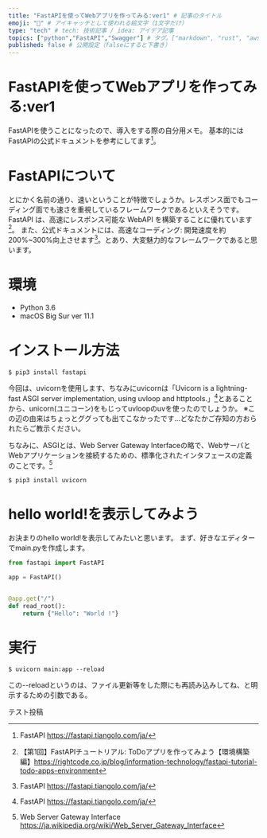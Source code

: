 ```yaml
---
title: "FastAPIを使ってWebアプリを作ってみる:ver1" # 記事のタイトル
emoji: "💨" # アイキャッチとして使われる絵文字（1文字だけ）
type: "tech" # tech: 技術記事 / idea: アイデア記事
topics: ["python","FastAPI","Swagger"] # タグ。["markdown", "rust", "aws"]のように指定する
published: false # 公開設定（falseにすると下書き）
---
```


# FastAPIを使ってWebアプリを作ってみる:ver1

FastAPIを使うことになったので、導入をする際の自分用メモ。
基本的にはFastAPIの公式ドキュメントを参考にしてます[^1]。

# FastAPIについて

とにかく名前の通り、速いということが特徴でしょうか。レスポンス面でもコーディング面でも速さを重視しているフレームワークであるといえそうです。
FastAPI は、高速にレスポンス可能な WebAPI を構築することに優れています[^3]。
また、公式ドキュメントには、高速なコーディング: 開発速度を約 200%~300%向上させます[^1]。とあり、大変魅力的なフレームワークであると思います。

# 環境

+ Python 3.6
+ macOS Big Sur ver 11.1

# インストール方法

```bash:terminal
$ pip3 install fastapi
```

今回は、uvicornを使用します、ちなみにuvicornは「Uvicorn is a lightning-fast ASGI server implementation, using uvloop and httptools.」[^1]とあることから、unicorn(ユニコーン)をもじってuvloopのuvを使ったのでしょうか。
※この辺の由来はちょっとググっても出てこなかったです...どなたかご存知の方おられたらご教示ください。

ちなみに、ASGIとは、Web Server Gateway Interfaceの略で、WebサーバとWebアプリケーションを接続するための、標準化されたインタフェースの定義のことです。[^2]

```bash:terminal
$ pip3 install uvicorn
```

# hello world!を表示してみよう

お決まりのhello world!を表示してみたいと思います。
まず、好きなエディターでmain.pyを作成します。

```python:main.py
from fastapi import FastAPI

app = FastAPI()


@app.get("/")
def read_root():
    return {"Hello": "World !"}
```

# 実行

```bash:terminal
$ uvicorn main:app --reload
```

この--reloadというのは、ファイル更新等をした際にも再読み込みしてね、と明示するための引数である。


テスト投稿


[^1]: FastAPI https://fastapi.tiangolo.com/ja/
[^2]: Web Server Gateway Interface https://ja.wikipedia.org/wiki/Web_Server_Gateway_Interface
[^3]: 【第1回】FastAPIチュートリアル: ToDoアプリを作ってみよう【環境構築編】https://rightcode.co.jp/blog/information-technology/fastapi-tutorial-todo-apps-environment




